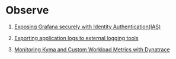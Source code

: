 # Observe

1. [Exposing Grafana securely with Identity Authentication(IAS)](grafana-kyma/README.md)

2. [Exporting application logs to external logging tools](fluentbit-elk/README.md)

3. [Monitoring Kyma and Custom Workload Metrics with Dynatrace](dynatrace/README.md)
